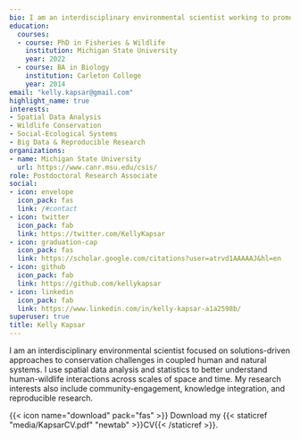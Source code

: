 ```yaml
---
bio: I am an interdisciplinary environmental scientist working to promote human-wildlife coexistence in complex social-ecological systems.   
education:
  courses:
  - course: PhD in Fisheries & Wildlife
    institution: Michigan State University
    year: 2022
  - course: BA in Biology
    institution: Carleton College
    year: 2014
email: "kelly.kapsar@gmail.com"
highlight_name: true
interests:
- Spatial Data Analysis
- Wildlife Conservation
- Social-Ecological Systems
- Big Data & Reproducible Research
organizations:
- name: Michigan State University
  url: https://www.canr.msu.edu/csis/
role: Postdoctoral Research Associate
social:
- icon: envelope
  icon_pack: fas
  link: /#contact
- icon: twitter
  icon_pack: fab
  link: https://twitter.com/KellyKapsar
- icon: graduation-cap
  icon_pack: fas
  link: https://scholar.google.com/citations?user=atrvd1AAAAAJ&hl=en
- icon: github
  icon_pack: fab
  link: https://github.com/kellykapsar
- icon: linkedin
  icon_pack: fab
  link: https://www.linkedin.com/in/kelly-kapsar-a1a2598b/
superuser: true
title: Kelly Kapsar
---
```


I am an interdisciplinary environmental scientist focused on solutions-driven approaches to conservation challenges in coupled human and natural systems. I use spatial data analysis and statistics to better understand human-wildlife interactions across scales of space and time. My research interests also include community-engagement, knowledge integration, and reproducible research. 

{{< icon name="download" pack="fas" >}} Download my {{< staticref "media/KapsarCV.pdf" "newtab" >}}CV{{< /staticref >}}.